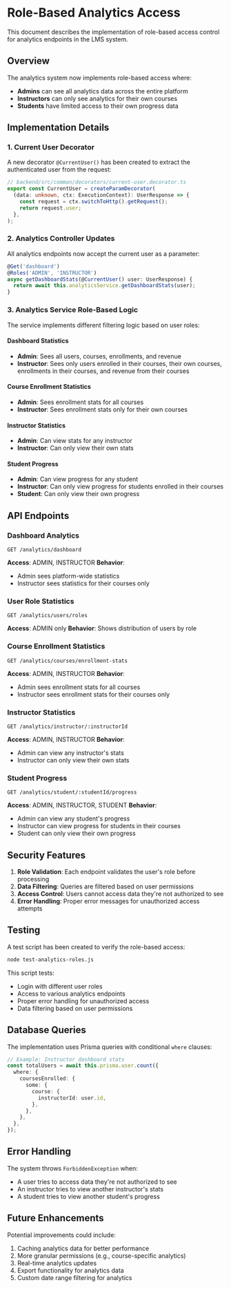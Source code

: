 # Role-Based Analytics Access

This document describes the implementation of role-based access control for analytics endpoints in the LMS system.

## Overview

The analytics system now implements role-based access where:
- **Admins** can see all analytics data across the entire platform
- **Instructors** can only see analytics for their own courses
- **Students** have limited access to their own progress data

## Implementation Details

### 1. Current User Decorator

A new decorator `@CurrentUser()` has been created to extract the authenticated user from the request:

```typescript
// backend/src/common/decorators/current-user.decorator.ts
export const CurrentUser = createParamDecorator(
  (data: unknown, ctx: ExecutionContext): UserResponse => {
    const request = ctx.switchToHttp().getRequest();
    return request.user;
  },
);
```

### 2. Analytics Controller Updates

All analytics endpoints now accept the current user as a parameter:

```typescript
@Get('dashboard')
@Roles('ADMIN', 'INSTRUCTOR')
async getDashboardStats(@CurrentUser() user: UserResponse) {
  return await this.analyticsService.getDashboardStats(user);
}
```

### 3. Analytics Service Role-Based Logic

The service implements different filtering logic based on user roles:

#### Dashboard Statistics
- **Admin**: Sees all users, courses, enrollments, and revenue
- **Instructor**: Sees only users enrolled in their courses, their own courses, enrollments in their courses, and revenue from their courses

#### Course Enrollment Statistics
- **Admin**: Sees enrollment stats for all courses
- **Instructor**: Sees enrollment stats only for their own courses

#### Instructor Statistics
- **Admin**: Can view stats for any instructor
- **Instructor**: Can only view their own stats

#### Student Progress
- **Admin**: Can view progress for any student
- **Instructor**: Can only view progress for students enrolled in their courses
- **Student**: Can only view their own progress

## API Endpoints

### Dashboard Analytics
```
GET /analytics/dashboard
```
**Access**: ADMIN, INSTRUCTOR
**Behavior**: 
- Admin sees platform-wide statistics
- Instructor sees statistics for their courses only

### User Role Statistics
```
GET /analytics/users/roles
```
**Access**: ADMIN only
**Behavior**: Shows distribution of users by role

### Course Enrollment Statistics
```
GET /analytics/courses/enrollment-stats
```
**Access**: ADMIN, INSTRUCTOR
**Behavior**:
- Admin sees enrollment stats for all courses
- Instructor sees enrollment stats for their courses only

### Instructor Statistics
```
GET /analytics/instructor/:instructorId
```
**Access**: ADMIN, INSTRUCTOR
**Behavior**:
- Admin can view any instructor's stats
- Instructor can only view their own stats

### Student Progress
```
GET /analytics/student/:studentId/progress
```
**Access**: ADMIN, INSTRUCTOR, STUDENT
**Behavior**:
- Admin can view any student's progress
- Instructor can view progress for students in their courses
- Student can only view their own progress

## Security Features

1. **Role Validation**: Each endpoint validates the user's role before processing
2. **Data Filtering**: Queries are filtered based on user permissions
3. **Access Control**: Users cannot access data they're not authorized to see
4. **Error Handling**: Proper error messages for unauthorized access attempts

## Testing

A test script has been created to verify the role-based access:

```bash
node test-analytics-roles.js
```

This script tests:
- Login with different user roles
- Access to various analytics endpoints
- Proper error handling for unauthorized access
- Data filtering based on user permissions

## Database Queries

The implementation uses Prisma queries with conditional `where` clauses:

```typescript
// Example: Instructor dashboard stats
const totalUsers = await this.prisma.user.count({
  where: {
    coursesEnrolled: {
      some: {
        course: {
          instructorId: user.id,
        },
      },
    },
  },
});
```

## Error Handling

The system throws `ForbiddenException` when:
- A user tries to access data they're not authorized to see
- An instructor tries to view another instructor's stats
- A student tries to view another student's progress

## Future Enhancements

Potential improvements could include:
1. Caching analytics data for better performance
2. More granular permissions (e.g., course-specific analytics)
3. Real-time analytics updates
4. Export functionality for analytics data
5. Custom date range filtering for analytics 
